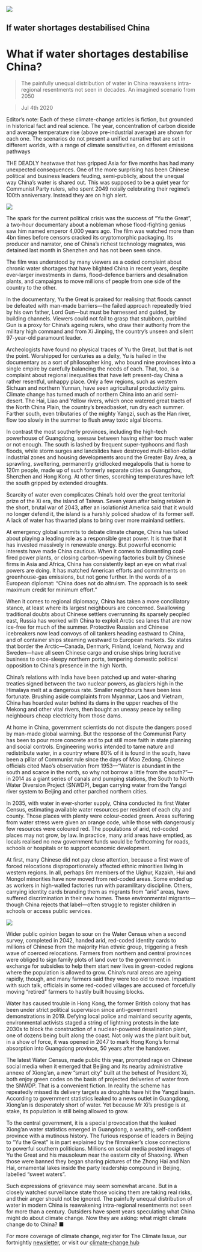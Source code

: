 ![](./images/20200704_WID003_1.jpg)

## If water shortages destabilised China

# What if water shortages destabilise China?

> The painfully unequal distribution of water in China reawakens intra-regional resentments not seen in decades. An imagined scenario from 2050

> Jul 4th 2020

Editor’s note: Each of these climate-change articles is fiction, but grounded in historical fact and real science. The year, concentration of carbon dioxide and average temperature rise (above pre-industrial average) are shown for each one. The scenarios do not present a unified narrative but are set in different worlds, with a range of climate sensitivities, on different emissions pathways

THE DEADLY heatwave that has gripped Asia for five months has had many unexpected consequences. One of the more surprising has been Chinese political and business leaders feuding, semi-publicly, about the unequal way China’s water is shared out. This was supposed to be a quiet year for Communist Party rulers, who spent 2049 noisily celebrating their regime’s 100th anniversary. Instead they are on high alert.

![](./images/wif_spec_2.png)

The spark for the current political crisis was the success of “Yu the Great”, a two-hour documentary about a nobleman whose flood-fighting genius saw him named emperor 4,000 years ago. The film was watched more than 4bn times before censors cracked its cryptomorphic packaging. Its producer and narrator, one of China’s richest technology magnates, was detained last month in Shenzhen and has not been seen since.

The film was understood by many viewers as a coded complaint about chronic water shortages that have blighted China in recent years, despite ever-larger investments in dams, flood-defence barriers and desalination plants, and campaigns to move millions of people from one side of the country to the other.

In the documentary, Yu the Great is praised for realising that floods cannot be defeated with man-made barriers—the failed approach repeatedly tried by his own father, Lord Gun—but must be harnessed and guided, by building channels. Viewers could not fail to grasp that stubborn, purblind Gun is a proxy for China’s ageing rulers, who draw their authority from the military high command and from Xi Jinping, the country’s unseen and silent 97-year-old paramount leader.

Archeologists have found no physical traces of Yu the Great, but that is not the point. Worshipped for centuries as a deity, Yu is hailed in the documentary as a sort of philosopher king, who bound nine provinces into a single empire by carefully balancing the needs of each. That, too, is a complaint about regional inequalities that have left present-day China a rather resentful, unhappy place. Only a few regions, such as western Sichuan and northern Yunnan, have seen agricultural productivity gains. Climate change has turned much of northern China into an arid semi-desert. The Hai, Liao and Yellow rivers, which once watered great tracts of the North China Plain, the country’s breadbasket, run dry each summer. Farther south, even tributaries of the mighty Yangzi, such as the Han river, flow too slowly in the summer to flush away toxic algal blooms.

In contrast the most southerly provinces, including the high-tech powerhouse of Guangdong, seesaw between having either too much water or not enough. The south is lashed by frequent super-typhoons and flash floods, while storm surges and landslides have destroyed multi-billion-dollar industrial zones and housing developments around the Greater Bay Area, a sprawling, sweltering, permanently gridlocked megalopolis that is home to 120m people, made up of such formerly separate cities as Guangzhou, Shenzhen and Hong Kong. At other times, scorching temperatures have left the south gripped by extended droughts.

Scarcity of water even complicates China’s hold over the great territorial prize of the Xi era, the island of Taiwan. Seven years after being retaken in the short, brutal war of 2043, after an isolationist America said that it would no longer defend it, the island is a harshly policed shadow of its former self. A lack of water has thwarted plans to bring over more mainland settlers.

At emergency global summits to debate climate change, China has talked about playing a leading role as a responsible great power. It is true that it has invested massively in renewable energy. But powerful economic interests have made China cautious. When it comes to dismantling coal-fired power plants, or closing carbon-spewing factories built by Chinese firms in Asia and Africa, China has consistently kept an eye on what rival powers are doing. It has matched American efforts and commitments on greenhouse-gas emissions, but not gone further. In the words of a European diplomat: “China does not do altruism. The approach is to seek maximum credit for minimum effort.”

When it comes to regional diplomacy, China has taken a more conciliatory stance, at least where its largest neighbours are concerned. Swallowing traditional doubts about Chinese settlers overrunning its sparsely peopled east, Russia has worked with China to exploit Arctic sea lanes that are now ice-free for much of the summer. Protective Russian and Chinese icebreakers now lead convoys of oil tankers heading eastward to China, and of container ships steaming westward to European markets. Six states that border the Arctic—Canada, Denmark, Finland, Iceland, Norway and Sweden—have all seen Chinese cargo and cruise ships bring lucrative business to once-sleepy northern ports, tempering domestic political opposition to China’s presence in the high North.

China’s relations with India have been patched up and water-sharing treaties signed between the two nuclear powers, as glaciers high in the Himalaya melt at a dangerous rate. Smaller neighbours have been less fortunate. Brushing aside complaints from Myanmar, Laos and Vietnam, China has hoarded water behind its dams in the upper reaches of the Mekong and other vital rivers, then bought an uneasy peace by selling neighbours cheap electricity from those dams.

At home in China, government scientists do not dispute the dangers posed by man-made global warming. But the response of the Communist Party has been to pour more concrete and to put still more faith in state planning and social controls. Engineering works intended to tame nature and redistribute water, in a country where 80% of it is found in the south, have been a pillar of Communist rule since the days of Mao Zedong. Chinese officials cited Mao’s observation from 1953—“Water is abundant in the south and scarce in the north, so why not borrow a little from the south?”—in 2014 as a giant series of canals and pumping stations, the South to North Water Diversion Project (SNWDP), began carrying water from the Yangzi river system to Beijing and other parched northern cities.

In 2035, with water in ever-shorter supply, China conducted its first Water Census, estimating available water resources per resident of each city and county. Those places with plenty were colour-coded green. Areas suffering from water stress were given an orange code, while those with dangerously few resources were coloured red. The populations of arid, red-coded places may not grow, by law. In practice, many arid areas have emptied, as locals realised no new government funds would be forthcoming for roads, schools or hospitals or to support economic development.

At first, many Chinese did not pay close attention, because a first wave of forced relocations disproportionately affected ethnic minorities living in western regions. In all, perhaps 8m members of the Uighur, Kazakh, Hui and Mongol minorities have now moved from red-coded areas. Some ended up as workers in high-walled factories run with paramilitary discipline. Others, carrying identity cards branding them as migrants from “arid” areas, have suffered discrimination in their new homes. These environmental migrants—though China rejects that label—often struggle to register children in schools or access public services.

![](./images/20200704_WIC003_0.png)

Wider public opinion began to sour on the Water Census when a second survey, completed in 2042, handed arid, red-coded identity cards to millions of Chinese from the majority Han ethnic group, triggering a fresh wave of coerced relocations. Farmers from northern and central provinces were obliged to sign family plots of land over to the government in exchange for subsidies to help them start new lives in green-coded regions where the population is allowed to grow. China’s rural areas are ageing rapidly, though, and many farmers said they were too old to move. Impatient with such talk, officials in some red-coded villages are accused of forcefully moving “retired” farmers to hastily built housing blocks.

Water has caused trouble in Hong Kong, the former British colony that has been under strict political supervision since anti-government demonstrations in 2019. Defying local police and mainland security agents, environmental activists staged a string of lightning protests in the late 2030s to block the construction of a nuclear-powered desalination plant, one of dozens being built along the coast. Not only was the plant built but, in a show of force, it was opened in 2047 to mark Hong Kong’s formal absorption into Guangdong province, 50 years after the handover.

The latest Water Census, made public this year, prompted rage on Chinese social media when it emerged that Beijing and its nearby administrative annexe of Xiong’an, a new “smart city” built at the behest of President Xi, both enjoy green codes on the basis of projected deliveries of water from the SNWDP. That is a convenient fiction. In reality the scheme has repeatedly missed its delivery targets as droughts have hit the Yangzi basin. According to government statistics leaked to a news outlet in Guangdong, Xiong’an is desperately short of water. Yet because Mr Xi’s prestige is at stake, its population is still being allowed to grow.

To the central government, it is a special provocation that the leaked Xiong’an water statistics emerged in Guangdong, a wealthy, self-confident province with a mutinous history. The furious response of leaders in Beijing to “Yu the Great” is in part explained by the filmmaker’s close connections to powerful southern politicians. Millions on social media posted images of Yu the Great and his mausoleum near the eastern city of Shaoxing. When those were banned they began sharing pictures of the Zhong Hai and Nan Hai, ornamental lakes inside the party leadership compound in Beijing, labelled “sweet waters”.

Such expressions of grievance may seem somewhat arcane. But in a closely watched surveillance state those voicing them are taking real risks, and their anger should not be ignored. The painfully unequal distribution of water in modern China is reawakening intra-regional resentments not seen for more than a century. Outsiders have spent years speculating what China might do about climate change. Now they are asking: what might climate change do to China? ■

For more coverage of climate change, register for The Climate Issue, our fortnightly [newsletter](https://www.economist.com//theclimateissue/), or visit our [climate-change hub](https://www.economist.com//news/2020/04/24/the-economists-coverage-of-climate-change)